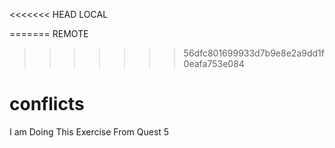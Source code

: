 <<<<<<< HEAD
LOCAL

=======
REMOTE
>>>>>>> 56dfc801699933d7b9e8e2a9dd1f0eafa753e084
# conflicts

I am
Doing
This
Exercise
From
Quest
5
